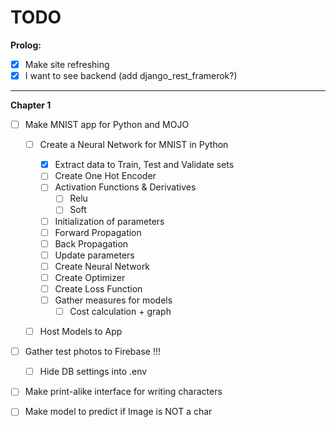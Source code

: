 # TODO

<b>Prolog:</b>

- [x] Make site refreshing
- [x] I want to see backend (add django_rest_framerok?)

---

<b>Chapter 1</b>

- [ ] Make MNIST app for Python and MOJO

  - [ ] Create a Neural Network for MNIST in Python

    - [x] Extract data to Train, Test and Validate sets
    - [ ] Create One Hot Encoder
    - [ ] Activation Functions & Derivatives
      - [ ] Relu
      - [ ] Soft
    - [ ] Initialization of parameters
    - [ ] Forward Propagation
    - [ ] Back Propagation
    - [ ] Update parameters
    - [ ] Create Neural Network
    - [ ] Create Optimizer
    - [ ] Create Loss Function
    - [ ] Gather measures for models
      - [ ] Cost calculation + graph
  - [ ] Host Models to App

- [ ] Gather test photos to Firebase !!!
  - [ ] Hide DB settings into .env
- [ ] Make print-alike interface for writing characters
- [ ] Make model to predict if Image is NOT a char

